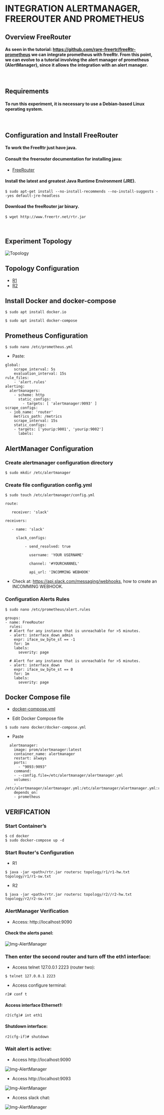 # INTEGRATION ALERTMANAGER, FREEROUTER AND PROMETHEUS


## Overview FreeRouter

#### As seen in the tutorial: https://github.com/rare-freertr/freeRtr-prometheus we can integrate prometheus with freeRtr. From this point, we can evolve to a tutorial involving the alert manager of prometheus (AlertManager), since it allows the integration with an alert manager.

</br>

## Requirements
#### To run this experiment, it is necessary to use a Debian-based Linux operating system.

</br>

## Configuration and Install FreeRouter

#### To work the FreeRtr just have java.
#### Consult the freerouter documentation for installing java:

- [FreeRouter](http://www.freertr.net/)



#### Install the latest and greatest Java Runtime Environment (JRE).
```
$ sudo apt-get install --no-install-recommends --no-install-suggests --yes default-jre-headless
```
#### Download the freeRouter jar binary.
```
$ wget http://www.freertr.net/rtr.jar
```
</br>

## Experiment Topology

<div style='display: inline-block'>
   <img align="center" alt="Topology" src='img-topology/topology.png' />
</div>
 
</br>
 
## Topology Configuration
- [R1](https://github.com/Tetzdesen/FreeRouter-Prometheus/tree/main/topology/r1)
- [R2](https://github.com/Tetzdesen/FreeRouter-Prometheus/tree/main/topology/r2)
 

## Install Docker and docker-compose

``` 
$ sudo apt install docker.io 
``` 
```
$ sudo apt install docker-compose 
```


## Prometheus Configuration

```
$ sudo nano /etc/prometheus.yml
```

- Paste:

```
global:
    scrape_interval: 5s
    evaluation_interval: 15s
rule_files:
    - 'alert.rules'
alerting:
  alertmanagers:
    - scheme: http
      static_configs:
        - targets: [ 'alertmanager:9093' ]
scrape_configs:
  - job_name: 'router'
    metrics_path: /metrics
    scrape_interval: 15s
    static_configs:
    - targets: ['yourip:9001', 'yourip:9002']
      labels:
```

## AlertManager Configuration

### Create alertmanager configuration directory 

```
$ sudo mkdir /etc/alertmanager
```
 
### Create file configuration config.yml

```
$ sudo touch /etc/alertmanager/config.yml
```

```
route:
 
   receiver: 'slack'
 
receivers:
 
   - name: 'slack'
 
     slack_configs:
 
         - send_resolved: true
 
           username: 'YOUR USERNAME'
 
           channel: '#YOURCHANNEL'
 
           api_url: 'INCOMMING WEBHOOK'
``` 
- Check at: https://api.slack.com/messaging/webhooks, how to create an INCOMMING WEBHOOK.

### Configuration Alerts Rules

```
$ sudo nano /etc/prometheus/alert.rules
```

```
groups:
- name: FreeRouter
  rules:
  # Alert for any instance that is unreachable for >5 minutes.
  - alert: interface_down_admin
    expr: iface_sw_byte_st == -1
    for: 1m
    labels:
      severity: page
 
  # Alert for any instance that is unreachable for >5 minutes.
  - alert: interface_down
    expr: iface_sw_byte_st == 0
    for: 1m
    labels:
      severity: page
```
 
## Docker Compose file
- [docker-compose.yml](https://github.com/Tetzdesen/FreeRouter-Prometheus/blob/main/docker/docker-compose.yml)

- Edit Docker Compose file

```
$ sudo nano docker/docker-compose.yml
```

- Paste

```
  alertmanager:
    image: prom/alertmanager:latest
    container_name: alertmanager
    restart: always
    ports:
      - "9093:9093"
    command:
    - --config.file=/etc/alertmanager/alertmanager.yml
    volumes:
    - /etc/alertmanager/alertmanager.yml:/etc/alertmanager/alertmanager.yml:ro
    depends_on:
    - prometheus
```

## VERIFICATION 

### Start Container’s

```
$ cd docker
$ sudo docker-compose up -d
```


### Start Router's Configuration

- R1

```
$ java -jar <path>/rtr.jar routersc topology/r1/r1-hw.txt topology/r1/r1-sw.txt 
```


- R2

```
$ java -jar <path>/rtr.jar routersc topology/r2//r2-hw.txt topology/r2/r2-sw.txt 
```

### AlertManager Verification

- Access: http://localhost:9090

#### Check the alerts panel:

<div style='display: inline-block'>
   <img align="center" alt="Img-AlertManager" src='img-alertmanager/img-01.png' />
</div>

</br>

### Then enter the second router and turn off the eth1 interface:
- Access telnet 127.0.0.1 2223 (router two):

```
$ telnet 127.0.0.1 2223
```

- Access configure terminal:

```
r2# conf t
```

#### Access interface Ethernet1:

```
r2(cfg)# int eth1
```

#### Shutdown interface:

```
r2(cfg-if)# shutdown
```

### Wait alert is active:

- Access http://localhost:9090
<div style='display: inline-block'>
   <img align="center" alt="Img-AlertManager" src='img-alertmanager/img-02.png' />
</div>

</br>

- Access http://localhost:9093


<div style='display: inline-block'>
   <img align="center" alt="Img-AlertManager" src='img-alertmanager/img-03.png' />
</div>

</br>

- Access slack chat:

<div style='display: inline-block'>
   <img align="center" alt="Img-AlertManager" src='img-alertmanager/img-04.png' />
</div>

